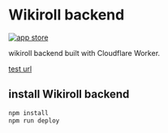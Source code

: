 # Wikiroll backend

[![app store](https://img.shields.io/badge/App-Store_Wikiroll-blue)](https://github.com/tinoschroeter/wikiroll#readme)

wikiroll backend built with Cloudflare Worker.

[test url](https://wikiroll.tino-schroeter8146.workers.dev/api/rest_v1/all/de/1)

## install Wikiroll backend

```bash
npm install
npm run deploy
```
